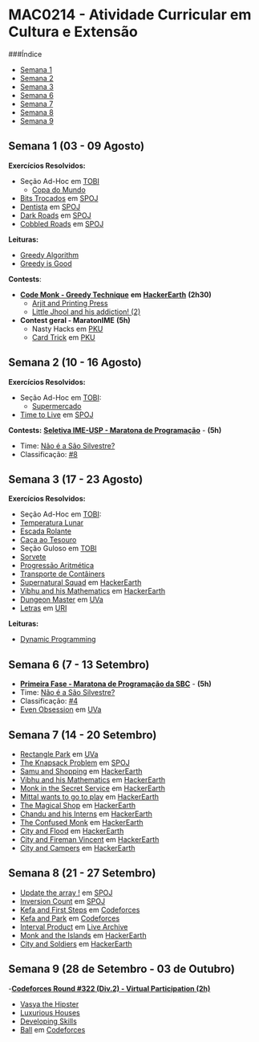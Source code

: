 #                    MAC0214 - Atividade Curricular em Cultura e Extensão

###Índice
  - [Semana 1](#semana-1-3---9-agosto)
  - [Semana 2](#semana-2-10---16-agosto)
  - [Semana 3](#semana-3-17---23-agosto)
  - [Semana 6](#semana-6-7---13-setembro)
  - [Semana 7](#semana-7-14---20-setembro)
  - [Semana 8](#semana-8-21---27-setembro)
  - [Semana 9](#semana-9-28-de-setembro---03-de-outubro)



## Semana 1 (03 - 09 Agosto)
**Exercícios Resolvidos:**
  - Seção Ad-Hoc em [TOBI](http://olimpiada.ic.unicamp.br/tobi/) 
	- [Copa do Mundo](../../TOBI/copadomundo.cpp)
  - [Bits Trocados](../../SPOJ/bitstrocados.cpp) em [SPOJ](http://br.spoj.com/problems/BIT/)
  - [Dentista](../../SPOJ/jdentist.cpp) em [SPOJ](http://br.spoj.com/problems/JDENTIST/)
  - [Dark Roads](../../SPOJ/darkroads.cpp) em [SPOJ](http://www.spoj.com/problems/ULM09/)
  - [Cobbled Roads](../../SPOJ/cobbledroads.cpp) em [SPOJ](http://www.spoj.com/problems/CSTREET/)
  
**Leituras:**
  - [Greedy Algorithm](https://www.hackerearth.com/notes/greedy-algorithm/)
  - [Greedy is Good](https://www.topcoder.com/community/data-science/data-science-tutorials/greedy-is-good/)
  
**Contests**:
- [**Code Monk - Greedy Technique**](https://www.hackerearth.com/code-monk-greedy-technique/problems/) **em** [**HackerEarth**](https://www.hackerearth.com) **(2h30)**
    - [Arjit and Printing Press](../../codemonk/greedy1.cpp)
    - [Little Jhool and his addiction! (2)](../../codemonk/greedy4.cpp)
- **Contest geral - MaratonIME** **(5h)**
    - Nasty Hacks em [PKU](http://poj.org/problem?id=3030)
    - [Card Trick](https://github.com/viagostini/maratona/blob/master/PKU/cardtrick.cpp) em [PKU](http://poj.org/problem?id=3032)

## Semana 2 (10 - 16 Agosto)
**Exercícios Resolvidos:**
  - Seção Ad-Hoc em [TOBI](http://olimpiada.ic.unicamp.br/tobi/):
  	- [Supermercado](../../tobi/supermercado.cpp)
  - [Time to Live](../../spoj/ttl.cpp) em [SPOJ](http://www.spoj.com/problems/GCPC11J/)

**Contests:**
[**Seletiva IME-USP - Maratona de Programação**](http://ime.usp.br/~maratona/assets/post_files/2015-08-18-resultados-seletiva/seletiva_2015.pdf) - **(5h)**
  - Time: [Não é a São Silvestre?](http://a2oj.com/Team.jsp?ID=2400)
  - Classificação: [#8](http://ime.usp.br/~maratona/assets/post_files/2015-08-18-resultados-seletiva/detailscore.html)

## Semana 3 (17 - 23 Agosto)
**Exercícios Resolvidos:**
 - Seção Ad-Hoc em [TOBI](http://olimpiada.ic.unicamp.br/tobi/):
  - [Temperatura Lunar](../../tobi/temperatura.cpp)
  - [Escada Rolante](../../tobi/rolante.cpp)
  - [Caça ao Tesouro](../../tobi/tesouro.cpp)
 - Seção Guloso em [TOBI](http://olimpiada.ic.unicamp.br/tobi/)
  - [Sorvete](../../tobi/sorvete.cpp)
  - [Progressão Aritmética](../../tobi/pa.cpp)
  - [Transporte de Contâiners](../../tobi/containers.cpp)
 - [Supernatural Squad](../../codemonk/supersquad.cpp) em [HackerEarth](https://www.hackerearth.com/problem/algorithm/supernatural-squad-2/)
 - [Vibhu and his Mathematics](../../codemonk/pd2.cpp) em [HackerEarth](https://www.hackerearth.com/code-monk-dynamic-programming/algorithm/vibhu-and-his-mathematics/)
 - [Dungeon Master](../../uva/dmaster.cpp) em [UVa](https://uva.onlinejudge.org/index.php?option=com_onlinejudge&Itemid=8&page=show_problem&problem=473)
 - [Letras](../../uri/letras.cpp) em [URI](https://www.urionlinejudge.com.br/judge/en/problems/view/1714)

**Leituras:**
 - [Dynamic Programming](https://www.hackerearth.com/notes/dynamic-programming-i-1/)

## Semana 6 (7 - 13 Setembro)
- [**Primeira Fase - Maratona de Programação da SBC**](http://maratona.ime.usp.br/prim-fase15/maratona.pdf) - **(5h)**
 - Time: [Não é a São Silvestre?](http://a2oj.com/Team.jsp?ID=2400)
 - Classificação: [#4](http://maratona.ime.usp.br/prim-fase15/saopaulo/Detailed_Scoreboard.pdf)
- [Even Obsession](../../uva/evenobsession.cpp) em [UVa](https://uva.onlinejudge.org/index.php?option=com_onlinejudge&Itemid=8&page=show_problem&problem=4829)

## Semana 7 (14 - 20 Setembro)

  - [Rectangle Park](../../uva/rectpark.cpp) em [UVa](https://uva.onlinejudge.org/index.php?option=com_onlinejudge&Itemid=8&page=show_problem&problem=4836)
  - [The Knapsack Problem](../../spoj/knapsackproblem.cpp) em [SPOJ](http://www.spoj.com/problems/KNAPSACK/)
  - [Samu and Shopping](../../codemonk/samushop.cpp) em [HackerEarth](https://www.hackerearth.com/code-monk-dynamic-programming/algorithm/samu-and-shopping/)
  - [Vibhu and his Mathematics](../../codemonk/vibhumath.cpp) em [HackerEarth](https://www.hackerearth.com/code-monk-dynamic-programming/algorithm/vibhu-and-his-mathematics/)
  - [Monk in the Secret Service](../../codemonk/secretservice.cpp) em [HackerEarth](https://www.hackerearth.com/problem/algorithm/monk-in-the-secret-services/)
  - [Mittal wants to go to play](../../codemonk/mittal.cpp) em [HackerEarth](https://www.hackerearth.com/problem/algorithm/mittal-wants-to-go-to-play/)
  - [The Magical Shop](../../codemonk/nt1.cpp) em [HackerEarth](https://www.hackerearth.com/code-monk-number-theory-i/algorithm/the-magical-shop/)
  - [Chandu and his Interns](../../codemonk/nt2.cpp) em [HackerEarth](https://www.hackerearth.com/code-monk-number-theory-i/algorithm/chandu-and-his-interns/)
  - [The Confused Monk](../../codemonk/nt3.cpp) em [HackerEarth](https://www.hackerearth.com/code-monk-number-theory-i/algorithm/the-confused-monk/)
  - [City and Flood](../../codemonk/cityandflood.cpp) em [HackerEarth](https://www.hackerearth.com/code-monk-disjoint-set-union/algorithm/city-and-flood-1/)
  - [City and Fireman Vincent](../../codemonk/cityandfireman.cpp) em [HackerEarth](https://www.hackerearth.com/code-monk-disjoint-set-union/algorithm/city-and-fireman-vincent/)
  - [City and Campers](../../codemonk/cityandcampers.cpp) em [HackerEarth](https://www.hackerearth.com/code-monk-disjoint-set-union/algorithm/city-and-campers/)

## Semana 8 (21 - 27 Setembro)
  - [Update the array !](../../spoj/updateit.cpp) em [SPOJ](http://www.spoj.com/problems/UPDATEIT/)
  - [Inversion Count](../../spoj/invcount.cpp) em [SPOJ](http://www.spoj.com/problems/INVCNT/)
  - [Kefa and First Steps](../../codeforces/321a.cpp) em [Codeforces](http://codeforces.com/contest/580/problem/A)
  - [Kefa and Park](../../codeforces/321c.cpp) em [Codeforces](http://codeforces.com/contest/580/problem/C)
  - [Interval Product](../../livearchive/intprod.cpp) em [Live Archive](https://icpcarchive.ecs.baylor.edu/index.php?option=com_onlinejudge&Itemid=8&page=show_problem&problem=4150)
  - [Monk and the Islands](../../codemonk/monkislands.cpp) em [HackerEarth](https://www.hackerearth.com/problem/algorithm/monk-and-the-islands/)
  - [City and Soldiers](../../codemonk/cityandsoldiers.cpp) em [HackerEarth](https://www.hackerearth.com/code-monk-disjoint-set-union/algorithm/city-and-soldiers/)

## Semana 9 (28 de Setembro - 03 de Outubro)
-[**Codeforces Round #322 (Div.2) - Virtual Participation (2h)**](http://codeforces.com/contest/581)
 - [Vasya the Hipster](../../codeforces/322a.cpp)
 - [Luxurious Houses](../../codeforces/322b.cpp)
 - [Developing Skills](../../codeforces/322c.cpp)
- [Ball](../../codeforces/ball.cpp) em [Codeforces](http://codeforces.com/problemset/problem/12/D)

